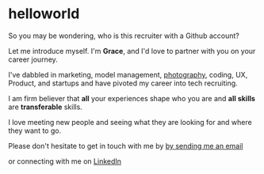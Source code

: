 # helloworld
<html>
  <p> So you may be wondering, who is this recruiter with a Github account? </p>
  <p> Let me introduce myself. I'm <b>Grace</b>, and I'd love to partner with you on your career journey. </p>
<p>I've dabbled in marketing, model management, <a href="http://www.gracelauphoto.com">photography</a>, coding, UX, Product, and startups and have pivoted my career into tech recruiting.</p>
  <p>I am firm believer that <b> all</b> your experiences shape who you are and <b>all skills</b> are <strong>transferable</strong> skills. </p>
<p>I love meeting new people and seeing what they are looking for and where they want to go.</p>
  
<p>Please don't hesitate to get in touch with me by <a href="mailto:grace.lau@sisystems.com">by sending me an email</a> </p>
  <p> or connecting with me on <a href="http://www.linkedin.com/in/gracekylau"> LinkedIn </a>
